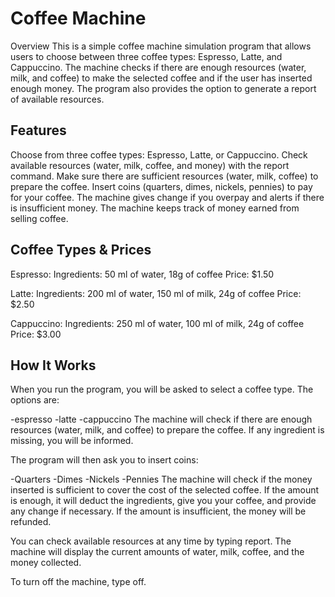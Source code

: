 # Coffee Machine

Overview
This is a simple coffee machine simulation program that allows users to choose between three coffee types: Espresso, Latte, and Cappuccino. The machine checks if there are enough resources (water, milk, and coffee) to make the selected coffee and if the user has inserted enough money. The program also provides the option to generate a report of available resources.

## Features
Choose from three coffee types: Espresso, Latte, or Cappuccino.
Check available resources (water, milk, coffee, and money) with the report command.
Make sure there are sufficient resources (water, milk, coffee) to prepare the coffee.
Insert coins (quarters, dimes, nickels, pennies) to pay for your coffee.
The machine gives change if you overpay and alerts if there is insufficient money.
The machine keeps track of money earned from selling coffee.

## Coffee Types & Prices

Espresso:
Ingredients: 50 ml of water, 18g of coffee
Price: $1.50

Latte:
Ingredients: 200 ml of water, 150 ml of milk, 24g of coffee
Price: $2.50

Cappuccino:
Ingredients: 250 ml of water, 100 ml of milk, 24g of coffee
Price: $3.00

## How It Works
When you run the program, you will be asked to select a coffee type. The options are:

-espresso
-latte
-cappuccino
The machine will check if there are enough resources (water, milk, and coffee) to prepare the coffee. If any ingredient is missing, you will be informed.

The program will then ask you to insert coins:

-Quarters
-Dimes
-Nickels
-Pennies
The machine will check if the money inserted is sufficient to cover the cost of the selected coffee. If the amount is enough, it will deduct the ingredients, give you your coffee, and provide any change if necessary. If the amount is insufficient, the money will be refunded.

You can check available resources at any time by typing report. The machine will display the current amounts of water, milk, coffee, and the money collected.

To turn off the machine, type off.
